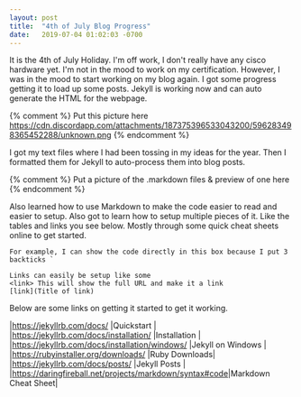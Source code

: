 ```yaml
---
layout: post
title:  "4th of July Blog Progress"
date:   2019-07-04 01:02:03 -0700
---
```

It is the 4th of July Holiday. I'm off work, I don't really have any cisco hardware yet. I'm not in the mood to work on my certification. However, I was in the mood to start working on my blog again. I got some progress getting it to load up some posts. Jekyll is working now and can auto generate the HTML for the webpage.

{% comment %}
Put this picture here https://cdn.discordapp.com/attachments/187375396533043200/596283498365452288/unknown.png
{% endcomment %}

I got my text files where I had been tossing in my ideas for the year. Then I formatted them for Jekyll to auto-process them into blog posts. 

{% comment %}
Put a picture of the .markdown files & preview of one here
{% endcomment %}

Also learned how to use Markdown to make the code easier to read and easier to setup. Also got to learn how to setup multiple pieces of it. Like the tables and links you see below. Mostly through some quick cheat sheets online to get started. 

```
For example, I can show the code directly in this box because I put 3 backticks `

Links can easily be setup like some
<link> This will show the full URL and make it a link
[link](Title of link)
```

Below are some links on getting it started to get it working.

|<https://jekyllrb.com/docs/>                        |Quickstart		  |
|<https://jekyllrb.com/docs/installation/>           |Installation 	  |
|<https://jekyllrb.com/docs/installation/windows/>   |Jekyll on Windows |
|<https://rubyinstaller.org/downloads/>              |Ruby Downloads|
|<https://jekyllrb.com/docs/posts/>                  |Jekyll Posts  |
|<https://daringfireball.net/projects/markdown/syntax#code>|Markdown Cheat Sheet|
